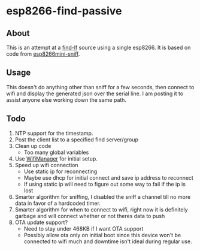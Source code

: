 # esp8266-find-passive

## About
This is an attempt at a [find-lf](https://github.com/schollz/find-lf) source using a single esp8266.
It is based on code from [esp8266mini-sniff](https://github.com/rw950431/ESP8266mini-sniff).

## Usage
This doesn't do anything other than sniff for a few seconds, then connect to wifi and display the generated json over the serial line.
I am posting it to assist anyone else working down the same path.

## Todo
1. NTP support for the timestamp.
2. Post the client list to a specified find server/group
3. Clean up code
    * Too many global variables
4. Use [WifiManager](https://github.com/tzapu/WiFiManager) for initial setup.
5. Speed up wifi connection
    * Use static ip for reconnecting
    * Maybe use dhcp for initial connect and save ip address to reconnect
    * If using static ip will need to figure out some way to fail if the ip is lost
6. Smarter algorithm for sniffing, I disabled the sniff a channel till no more data in favor of a hardcoded timer.
7. Smarter algorithm for when to connect to wifi, right now it is definitely garbage and will connect whether or not theres data to push
8. OTA update support?
    * Need to stay under 468KB if I want OTA support
    * Possibly allow ota only on initial boot since this device won't be connected to wifi much and downtime isn't ideal during regular use.
